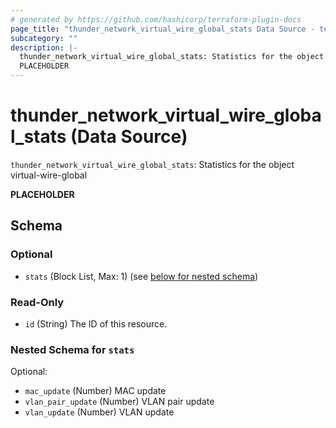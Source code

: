 ```yaml
---
# generated by https://github.com/hashicorp/terraform-plugin-docs
page_title: "thunder_network_virtual_wire_global_stats Data Source - terraform-provider-thunder"
subcategory: ""
description: |-
  thunder_network_virtual_wire_global_stats: Statistics for the object virtual-wire-global
  PLACEHOLDER
---
```


# thunder_network_virtual_wire_global_stats (Data Source)

`thunder_network_virtual_wire_global_stats`: Statistics for the object virtual-wire-global

__PLACEHOLDER__



<!-- schema generated by tfplugindocs -->
## Schema

### Optional

- `stats` (Block List, Max: 1) (see [below for nested schema](#nestedblock--stats))

### Read-Only

- `id` (String) The ID of this resource.

<a id="nestedblock--stats"></a>
### Nested Schema for `stats`

Optional:

- `mac_update` (Number) MAC update
- `vlan_pair_update` (Number) VLAN pair update
- `vlan_update` (Number) VLAN update



